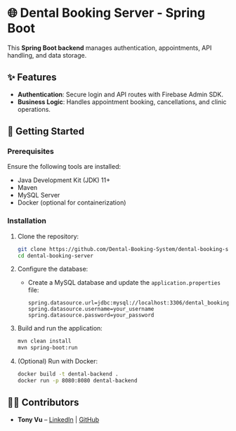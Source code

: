 # 🌐 Dental Booking Server - Spring Boot

This **Spring Boot backend** manages authentication, appointments, API handling, and data storage.

## ✨ Features

- **Authentication**: Secure login and API routes with Firebase Admin SDK.
- **Business Logic**: Handles appointment booking, cancellations, and clinic operations.

## 🚀 Getting Started

### Prerequisites

Ensure the following tools are installed:

- Java Development Kit (JDK) 11+
- Maven  
- MySQL Server  
- Docker (optional for containerization)

### Installation

1. Clone the repository:
   ```bash
   git clone https://github.com/Dental-Booking-System/dental-booking-server.git
   cd dental-booking-server
   ```

2. Configure the database:
   - Create a MySQL database and update the `application.properties` file:
     ```properties
     spring.datasource.url=jdbc:mysql://localhost:3306/dental_booking
     spring.datasource.username=your_username
     spring.datasource.password=your_password
     ```

3. Build and run the application:
   ```bash
   mvn clean install
   mvn spring-boot:run
   ```

4. (Optional) Run with Docker:
   ```bash
   docker build -t dental-backend .
   docker run -p 8080:8080 dental-backend
   ```

## 🧑‍💻 Contributors

- **Tony Vu** – [LinkedIn](https://linkedin.com/in/duyquocvu) | [GitHub](https://github.com/quocduyvu6262)

